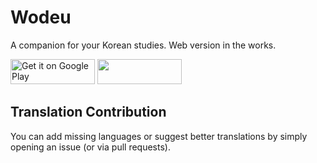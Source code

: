 Wodeu
=====
A companion for your Korean studies. Web version in the works.

<a href="https://play.google.com/store/apps/details?id=org.gimu.wodeuapp" target="_blank" rel="noopener"><img width="135" height="40" style="height:40px;width:135px" alt="Get it on Google Play" src="https://www.anteger.com/images/android.png"></a> <a href="https://itunes.apple.com/us/app/wodeu-learn-korean-by-reading/id1440377853?mt=8" style="width:135px;height:40px;background-size:contain" target="_blank" rel="noopener"><img width="135" height="40" src="https://www.anteger.com/images/appstore.svg"></a>

## Translation Contribution
You can add missing languages or suggest better translations by simply opening an issue (or via pull requests).
